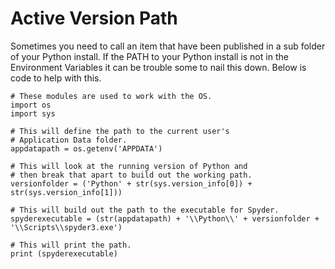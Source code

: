# Active Version Path

Sometimes you need to call an item that have been published in a sub folder of your Python install. If the PATH to your Python install is not in the Environment Variables it can be trouble some to nail this down. Below is code to help with this.  

  

```
# These modules are used to work with the OS.
import os
import sys

# This will define the path to the current user's
# Application Data folder.
appdatapath = os.getenv('APPDATA')

# This will look at the running version of Python and
# then break that apart to build out the working path.
versionfolder = ('Python' + str(sys.version_info[0]) + str(sys.version_info[1]))

# This will build out the path to the executable for Spyder. 
spyderexecutable = (str(appdatapath) + '\\Python\\' + versionfolder + '\\Scripts\\spyder3.exe')

# This will print the path.
print (spyderexecutable)

```